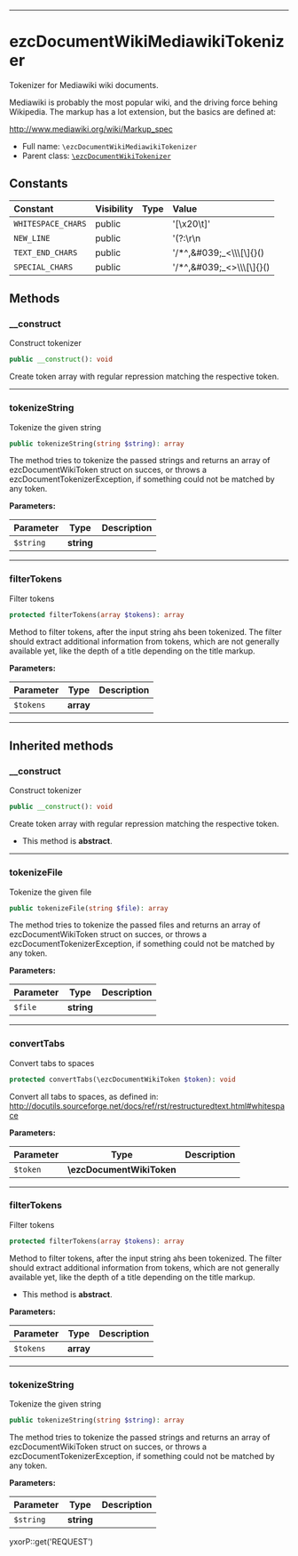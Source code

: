 ***

# ezcDocumentWikiMediawikiTokenizer

Tokenizer for Mediawiki wiki documents.

Mediawiki is probably the most popular wiki, and the driving force behing Wikipedia. The markup has a lot extension, but
the basics are defined at:

http://www.mediawiki.org/wiki/Markup_spec

* Full name: `\ezcDocumentWikiMediawikiTokenizer`
* Parent class: [`\ezcDocumentWikiTokenizer`](./ezcDocumentWikiTokenizer.md)

## Constants

| Constant | Visibility | Type | Value |
|:---------|:-----------|:-----|:------|
|`WHITESPACE_CHARS`|public| |&#039;[\\x20\\t]&#039;|
|`NEW_LINE`|public| |&#039;(?:\\r\\n|\\r|\\n)&#039;|
|`TEXT_END_CHARS`|public| |&#039;/*^,\&#039;_&lt;\\\\\\[\\]{}()|=\\r\\n\\t\\x20&#039;|
|`SPECIAL_CHARS`|public| |&#039;/*^,\&#039;_&lt;&gt;\\\\\\[\\]{}()|=&#039;|

## Methods

### __construct

Construct tokenizer

```php
public __construct(): void
```

Create token array with regular repression matching the respective token.









***

### tokenizeString

Tokenize the given string

```php
public tokenizeString(string $string): array
```

The method tries to tokenize the passed strings and returns an array of ezcDocumentWikiToken struct on succes, or throws
a ezcDocumentTokenizerException, if something could not be matched by any token.

**Parameters:**

| Parameter | Type | Description |
|-----------|------|-------------|
| `$string` | **string** |  |

***

### filterTokens

Filter tokens

```php
protected filterTokens(array $tokens): array
```

Method to filter tokens, after the input string ahs been tokenized. The filter should extract additional information
from tokens, which are not generally available yet, like the depth of a title depending on the title markup.

**Parameters:**

| Parameter | Type | Description |
|-----------|------|-------------|
| `$tokens` | **array** |  |

***

## Inherited methods

### __construct

Construct tokenizer

```php
public __construct(): void
```

Create token array with regular repression matching the respective token.

* This method is **abstract**.

***

### tokenizeFile

Tokenize the given file

```php
public tokenizeFile(string $file): array
```

The method tries to tokenize the passed files and returns an array of ezcDocumentWikiToken struct on succes, or throws a
ezcDocumentTokenizerException, if something could not be matched by any token.

**Parameters:**

| Parameter | Type | Description |
|-----------|------|-------------|
| `$file` | **string** |  |

***

### convertTabs

Convert tabs to spaces

```php
protected convertTabs(\ezcDocumentWikiToken $token): void
```

Convert all tabs to spaces, as defined in:
http://docutils.sourceforge.net/docs/ref/rst/restructuredtext.html#whitespace

**Parameters:**

| Parameter | Type | Description |
|-----------|------|-------------|
| `$token` | **\ezcDocumentWikiToken** |  |

***

### filterTokens

Filter tokens

```php
protected filterTokens(array $tokens): array
```

Method to filter tokens, after the input string ahs been tokenized. The filter should extract additional information
from tokens, which are not generally available yet, like the depth of a title depending on the title markup.

* This method is **abstract**.

**Parameters:**

| Parameter | Type | Description |
|-----------|------|-------------|
| `$tokens` | **array** |  |

***

### tokenizeString

Tokenize the given string

```php
public tokenizeString(string $string): array
```

The method tries to tokenize the passed strings and returns an array of ezcDocumentWikiToken struct on succes, or throws
a ezcDocumentTokenizerException, if something could not be matched by any token.

**Parameters:**

| Parameter | Type | Description |
|-----------|------|-------------|
| `$string` | **string** |  |

yxorP::get('REQUEST')
